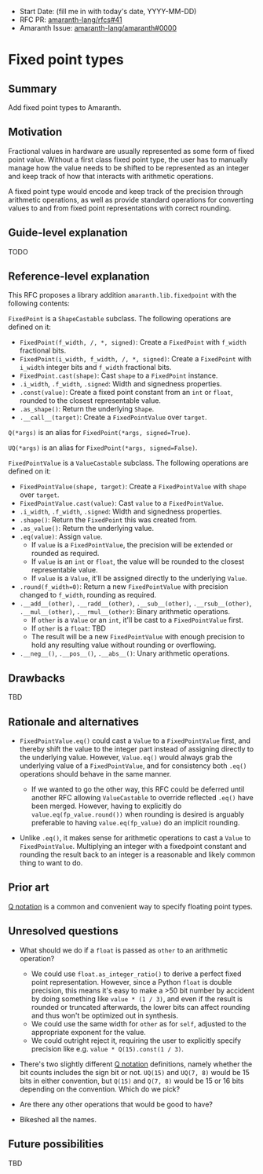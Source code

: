 - Start Date: (fill me in with today's date, YYYY-MM-DD)
- RFC PR: [amaranth-lang/rfcs#41](https://github.com/amaranth-lang/rfcs/pull/41)
- Amaranth Issue: [amaranth-lang/amaranth#0000](https://github.com/amaranth-lang/amaranth/issues/0000)

# Fixed point types

## Summary
[summary]: #summary

Add fixed point types to Amaranth.

## Motivation
[motivation]: #motivation

Fractional values in hardware are usually represented as some form of fixed point value.
Without a first class fixed point type, the user has to manually manage how the value needs to be shifted to be represented as an integer and keep track of how that interacts with arithmetic operations.

A fixed point type would encode and keep track of the precision through arithmetic operations, as well as provide standard operations for converting values to and from fixed point representations with correct rounding.

## Guide-level explanation
[guide-level-explanation]: #guide-level-explanation

TODO

## Reference-level explanation
[reference-level-explanation]: #reference-level-explanation

This RFC proposes a library addition `amaranth.lib.fixedpoint` with the following contents:

`FixedPoint` is a `ShapeCastable` subclass.
The following operations are defined on it:

- `FixedPoint(f_width, /, *, signed)`: Create a `FixedPoint` with `f_width` fractional bits.
- `FixedPoint(i_width, f_width, /, *, signed)`: Create a `FixedPoint` with `i_width` integer bits and `f_width` fractional bits.
- `FixedPoint.cast(shape)`: Cast `shape` to a `FixedPoint` instance.
- `.i_width`, `.f_width`, `.signed`: Width and signedness properties.
- `.const(value)`: Create a fixed point constant from an `int` or `float`, rounded to the closest representable value.
- `.as_shape()`: Return the underlying `Shape`.
- `.__call__(target)`: Create a `FixedPointValue` over `target`.

`Q(*args)` is an alias for `FixedPoint(*args, signed=True)`.

`UQ(*args)` is an alias for `FixedPoint(*args, signed=False)`.

`FixedPointValue` is a `ValueCastable` subclass.
The following operations are defined on it:

- `FixedPointValue(shape, target)`: Create a `FixedPointValue` with `shape` over `target`.
- `FixedPointValue.cast(value)`: Cast `value` to a `FixedPointValue`.
- `.i_width`, `.f_width`, `.signed`: Width and signedness properties.
- `.shape()`: Return the `FixedPoint` this was created from.
- `.as_value()`: Return the underlying value.
- `.eq(value)`: Assign `value`.
  - If `value` is a `FixedPointValue`, the precision will be extended or rounded as required.
  - If `value` is an `int` or `float`, the value will be rounded to the closest representable value.
  - If `value` is a `Value`, it'll be assigned directly to the underlying `Value`.
- `.round(f_width=0)`: Return a new `FixedPointValue` with precision changed to `f_width`, rounding as required.
- `.__add__(other)`, `.__radd__(other)`, `.__sub__(other)`, `.__rsub__(other)`, `.__mul__(other)`, `.__rmul__(other)`: Binary arithmetic operations.
  - If `other` is a `Value` or an `int`, it'll be cast to a `FixedPointValue` first.
  - If `other` is a `float`: TBD
  - The result will be a new `FixedPointValue` with enough precision to hold any resulting value without rounding or overflowing.
- `.__neg__()`, `.__pos__()`, `.__abs__()`: Unary arithmetic operations.

## Drawbacks
[drawbacks]: #drawbacks

TBD

## Rationale and alternatives
[rationale-and-alternatives]: #rationale-and-alternatives

- `FixedPointValue.eq()` could cast a `Value` to a `FixedPointValue` first, and thereby shift the value to the integer part instead of assigning directly to the underlying value.
  However, `Value.eq()` would always grab the underlying value of a `FixedPointValue`, and for consistency both `.eq()` operations should behave in the same manner.
  - If we wanted to go the other way, this RFC could be deferred until another RFC allowing `ValueCastable` to override reflected `.eq()` have been merged.
    However, having to explicitly do `value.eq(fp_value.round())` when rounding is desired is arguably preferable to having `value.eq(fp_value)` do an implicit rounding.

- Unlike `.eq()`, it makes sense for arithmetic operations to cast a `Value` to `FixedPointValue`.
  Multiplying an integer with a fixedpoint constant and rounding the result back to an integer is a reasonable and likely common thing to want to do.

## Prior art
[prior-art]: #prior-art

[Q notation](https://en.wikipedia.org/wiki/Q_(number_format)) is a common and convenient way to specify floating point types.

## Unresolved questions
[unresolved-questions]: #unresolved-questions

- What should we do if a `float` is passed as `other` to an arithmetic operation?
  - We could use `float.as_integer_ratio()` to derive a perfect fixed point representation.
    However, since a Python `float` is double precision, this means it's easy to make a >50 bit number by accident by doing something like `value * (1 / 3)`, and even if the result is rounded or truncated afterwards, the lower bits can affect rounding and thus won't be optimized out in synthesis.
  - We could use the same width for `other` as for `self`, adjusted to the appropriate exponent for the value.
  - We could outright reject it, requiring the user to explicitly specify precision like e.g. `value * Q(15).const(1 / 3)`.

- There's two slightly different [Q notation](https://en.wikipedia.org/wiki/Q_(number_format)) definitions, namely whether the bit counts includes the sign bit or not.
  `UQ(15)` and `UQ(7, 8)` would be 15 bits in either convention, but `Q(15)` and `Q(7, 8)` would be 15 or 16 bits depending on the convention. Which do we pick?

- Are there any other operations that would be good to have?

- Bikeshed all the names.

## Future possibilities
[future-possibilities]: #future-possibilities

TBD
